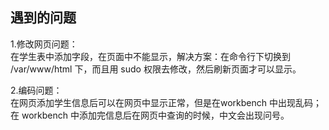 ## 遇到的问题  
1.修改网页问题：  
在学生表中添加字段，在页面中不能显示，解决方案：在命令行下切换到 /var/www/html 下，而且用 sudo 权限去修改，然后刷新页面才可以显示。

2.编码问题：  
在网页添加学生信息后可以在网页中显示正常，但是在workbench 中出现乱码；
在 workbench 中添加完信息后在网页中查询的时候，中文会出现问号。


